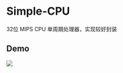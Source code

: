 # Simple-CPU
32位 MIPS CPU 单周期处理器，实现较好封装

## Demo

![](http://oklhb00qa.bkt.clouddn.com/CPUOK-min.png)